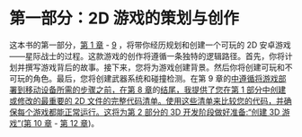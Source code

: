 # 第一部分：2D 游戏的策划与创作

这本书的第一部分，[第 1 章](01.html#ch1) - [9](09.html#ch9) ，将带你经历规划和创建一个可玩的 2D 安卓游戏——星际战士的过程。这款游戏的创作将遵循一条独特的逻辑路径。首先，你将计划并撰写游戏背后的故事。接下来，您将为游戏创建背景。然后你将创建可玩和不可玩的角色。最后，您将创建武器系统和碰撞检测。在第 9 章的[中遵循将游戏部署到移动设备所需的步骤之前，在第 8 章](09.html#ch9)的[结尾，我提供了您在第 1 部分中创建或修改的最重要的 2D 文件的完整代码清单。使用这些清单来比较您的代码，并确保每个游戏都能正常运行。这将为第 2 部分的 3D 开发阶段做好准备:“创建 3D 游戏”(](08.html#ch8)[第 10 章](10.html#ch10) - [第 12 章](12.html#ch12))。